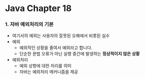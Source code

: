 # Java Chapter 18

### 1. 자바 예외처리의 기본

- 여기서의 예외는 사용자의 잘못된 오해에서 비롯된 실수
- 예외
  - 예외적인 상황을 줄여서 예외라고 합니다.
  - 단순한 문법 오류가 아닌 실행 중간에 발생하는 **정상적이지 않은 상황**
- 예외처리
  - 예외 상항에 대한 처리를 의미
  - 자바는 예외처리 메커니즘을 제공